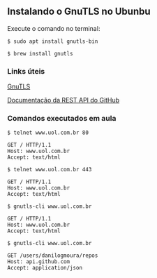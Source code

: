 ## Instalando o GnuTLS no Ubunbu

Execute o comando no terminal:

```
$ sudo apt install gnutls-bin
```
```
$ brew install gnutls
```

### **Links úteis**

[GnuTLS](https://gnutls.org/)

[Documentação da REST API do GitHub](https://developer.github.com/v3/)


### **Comandos executados em aula**

```
$ telnet www.uol.com.br 80

GET / HTTP/1.1
Host: www.uol.com.br
Accept: text/html
```

```
$ telnet www.uol.com.br 443

GET / HTTP/1.1
Host: www.uol.com.br
Accept: text/html
```

```
$ gnutls-cli www.uol.com.br

GET / HTTP/1.1
Host: www.uol.com.br
Accept: text/html
```

```
$ gnutls-cli www.uol.com.br

GET /users/danilogmoura/repos
Host: api.github.com
Accept: application/json
```